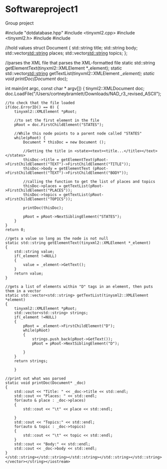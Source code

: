 # Softwareproject1
 Group project 

#include "dotdatabase.hpp"
#include <tinyxml2.cpp>
#include <tinyxml2.h>
#include <string>
#include <vector>

//hold values
struct Document
{
    std::string title;
    std::string body;
    std::vector<std::string> places;
    std::vector<std::string> topics;
};

//parses the XML file that parses the XML-formatted file
static std::string getElementText(tinyxml2::XMLElement *_element);
static std::vector<std::string> getTextList(tinyxml2::XMLElement *_element);
static void printDoc(Document* doc);

int main(int argc, const char * argv[])
{
    tinyml2::XMLDocument doc;
    doc.LoadFile("/Users/cortneybramlett/Downloads/NAD_r3_revised_ASCII");
     
    //to check that the file loaded
    if(doc.ErrorID() == 0) {
        tinyxml2::XMLElement *pRoot;
        
        //to set the first element in the file
        pRoot = doc.FirstChildElement("STATES");
                
        //While this node points to a parent node called "STATES"
        while(pRoot) {
            Document * thisDoc = new Document ();
                  
            //Getting the title in <state><text><title...</title></text></states>
            thisDoc->title = getElementText(pRoot->FirstChildElement("TEXT")->FirstChildElement("TITLE"));
            thisDoc->body = getElementText (pRoot->FirstChildElement("TEXT")->FirstChildElement("BODY"));
             
            //calling the function to get the list of places and topics
            thisDoc->places = getTextList(pRoot->FirstChildElement("PLACES"));
            thisDoc->topics = getTextList(pRoot->FirstChildElement("TOPICS"));
                                                                               
            printDoc(thisDoc);
                                                                               
            pRoot = pRoot->NextSiblingElement("STATES");
        }
    }
    return 0;
    
    //gets a value so long as the node is not null
    static std::string getElementText(tinyxml2::XMLElement *_element)
    {
        std::string value;
        if(_element !=NULL)
        {
            value = _element->GetText();
        }
        return value;
    }
    
    //gets a list of elements within "D" tags in an element, then puts them in a vector
    static std::vector<std::string> getTextList(tinysml2::XMLElement *element)
    {
        tinyxml2::XMLElement *pRoot;
        std::vector<std::string> strings;
        if(_element !=NULL)
        {
            pRoot = _element->FirstChildElement("D");
            while(pRoot)
            {
                strings.push_back(pRoot->GetText());
                pRoot = pRoot->NextSiblingElement("D");
            
            }
        }
        return strings;
        
        }
    
    //print out what was parsed
    static void printDoc(Document* _doc)
    {
        std::cout << "Title: " << _doc->title << std::endl;
        std::cout << "Places: " << std::endl;
        for(auto & place : _doc->places)
        {
            std::cout << "\t" << place << std::endl;
            
        }
        std::cout << "Topics:" << std::endl;
        for(auto & topic : _doc->topics)
        {
            std::cout << "\t" << topic << std::endl;
        }
        std::cout << "Body:" << std::endl;
        std::cout << _doc->body << std::endl;
    }
    </std::string></std::string></std::string></std::string></std::string></vector></string></iostream>
    
 

